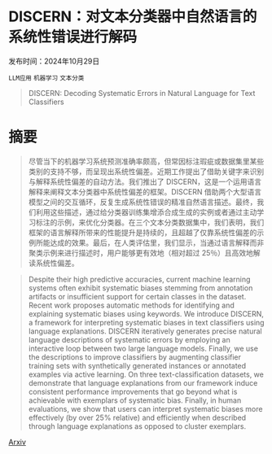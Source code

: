 # DISCERN：对文本分类器中自然语言的系统性错误进行解码

发布时间：2024年10月29日

`LLM应用` `机器学习` `文本分类`

> DISCERN: Decoding Systematic Errors in Natural Language for Text Classifiers

# 摘要

> 尽管当下的机器学习系统预测准确率颇高，但常因标注瑕疵或数据集里某些类别的支持不够，而呈现出系统性偏差。近期工作提出了借助关键字来识别与解释系统性偏差的自动方法。我们推出了 DISCERN，这是一个运用语言解释来阐释文本分类器中系统性偏差的框架。DISCERN 借助两个大型语言模型之间的交互循环，反复生成系统性错误的精准自然语言描述。最终，我们利用这些描述，通过给分类器训练集增添合成生成的实例或者通过主动学习标注的示例，来优化分类器。在三个文本分类数据集中，我们表明，我们框架的语言解释所带来的性能提升是持续的，且超越了仅靠系统性偏差的示例所能达成的效果。最后，在人类评估里，我们显示，当通过语言解释而非聚类示例来进行描述时，用户能够更有效地（相对超过 25％）且高效地解读系统性偏差。

> Despite their high predictive accuracies, current machine learning systems often exhibit systematic biases stemming from annotation artifacts or insufficient support for certain classes in the dataset. Recent work proposes automatic methods for identifying and explaining systematic biases using keywords. We introduce DISCERN, a framework for interpreting systematic biases in text classifiers using language explanations. DISCERN iteratively generates precise natural language descriptions of systematic errors by employing an interactive loop between two large language models. Finally, we use the descriptions to improve classifiers by augmenting classifier training sets with synthetically generated instances or annotated examples via active learning. On three text-classification datasets, we demonstrate that language explanations from our framework induce consistent performance improvements that go beyond what is achievable with exemplars of systematic bias. Finally, in human evaluations, we show that users can interpret systematic biases more effectively (by over 25% relative) and efficiently when described through language explanations as opposed to cluster exemplars.

[Arxiv](https://arxiv.org/abs/2410.22239)